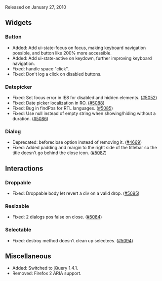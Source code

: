 <script>{
	"title": "jQuery UI 1.8rc1 Changelog"
}</script>

Released on January 27, 2010

## Widgets

### Button

* Added: Add ui-state-focus on focus, making keyboard navigation possible, and button like 200% more accessible.
* Added: Add ui-state-active on keydown, further improving keyboard navigation.
* Fixed: handle space "click".
* Fixed: Don't log a click on disabled buttons.

### Datepicker

* Fixed: Set focus error in IE8 for disabled and hidden elements. ([#5052](https://bugs.jqueryui.com/ticket/5052))
* Fixed: Date picker localization in RO. ([#5088](https://bugs.jqueryui.com/ticket/5088))
* Fixed: Bug in findPos for RTL languages. ([#5085](https://bugs.jqueryui.com/ticket/5085))
* Fixed: Use null instead of empty string when showing/hiding without a duration. ([#5086](https://bugs.jqueryui.com/ticket/5086))

### Dialog

* Deprecated: beforeclose option instead of removing it. ([#4669](https://bugs.jqueryui.com/ticket/4669))
* Fixed: Added padding and margin to the right side of the titlebar so the title doesn't go behind the close icon. ([#5087](https://bugs.jqueryui.com/ticket/5087))

## Interactions

### Droppable

* Fixed: Droppable body let revert a div on a valid drop. ([#5095](https://bugs.jqueryui.com/ticket/5095))

### Resizable

* Fixed: 2 dialogs pos false on close. ([#5084](https://bugs.jqueryui.com/ticket/5084))

### Selectable

* Fixed: destroy method doesn't clean up selectees. ([#5094](https://bugs.jqueryui.com/ticket/5094))

## Miscellaneous

* Added: Switched to jQuery 1.4.1.
* Removed: Firefox 2 ARIA support.
